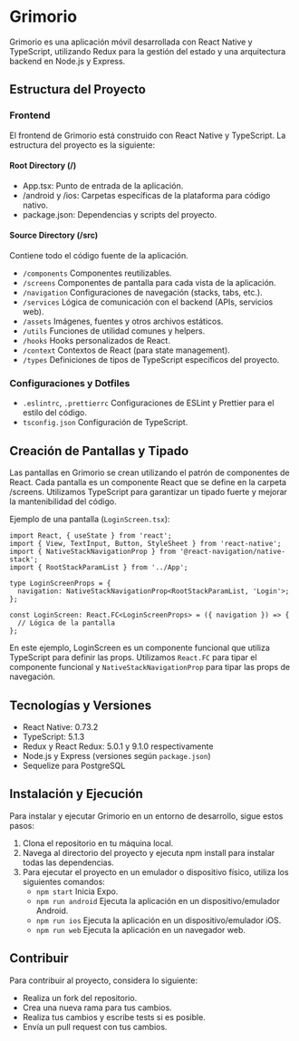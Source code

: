 # Grimorio

Grimorio es una aplicación móvil desarrollada con React Native y TypeScript, utilizando Redux para la gestión del estado y una arquitectura backend en Node.js y Express.

## Estructura del Proyecto

### Frontend

El frontend de Grimorio está construido con React Native y TypeScript. La estructura del proyecto es la siguiente:

#### Root Directory (/)

- App.tsx: Punto de entrada de la aplicación.
- /android y /ios: Carpetas específicas de la plataforma para código nativo.
- package.json: Dependencias y scripts del proyecto.
  
#### Source Directory (/src)

Contiene todo el código fuente de la aplicación.

- `/components` Componentes reutilizables.
- `/screens` Componentes de pantalla para cada vista de la aplicación.
- `/navigation` Configuraciones de navegación (stacks, tabs, etc.).
- `/services` Lógica de comunicación con el backend (APIs, servicios web).
- `/assets` Imágenes, fuentes y otros archivos estáticos.
- `/utils` Funciones de utilidad comunes y helpers.
- `/hooks` Hooks personalizados de React.
- `/context` Contextos de React (para state management).
- `/types` Definiciones de tipos de TypeScript específicos del proyecto.
  
### Configuraciones y Dotfiles

- `.eslintrc`, `.prettierrc` Configuraciones de ESLint y Prettier para el estilo del código.
- `tsconfig.json` Configuración de TypeScript.

## Creación de Pantallas y Tipado

Las pantallas en Grimorio se crean utilizando el patrón de componentes de React. Cada pantalla es un componente React que se define en la carpeta /screens. Utilizamos TypeScript para garantizar un tipado fuerte y mejorar la mantenibilidad del código.

Ejemplo de una pantalla (`LoginScreen.tsx`):

```tsx
import React, { useState } from 'react';
import { View, TextInput, Button, StyleSheet } from 'react-native';
import { NativeStackNavigationProp } from '@react-navigation/native-stack';
import { RootStackParamList } from '../App';

type LoginScreenProps = {
  navigation: NativeStackNavigationProp<RootStackParamList, 'Login'>;
};

const LoginScreen: React.FC<LoginScreenProps> = ({ navigation }) => {
  // Lógica de la pantalla
};
```

En este ejemplo, LoginScreen es un componente funcional que utiliza TypeScript para definir las props. Utilizamos `React.FC` para tipar el componente funcional y `NativeStackNavigationProp` para tipar las props de navegación.

## Tecnologías y Versiones

- React Native: 0.73.2
- TypeScript: 5.1.3
- Redux y React Redux: 5.0.1 y 9.1.0 respectivamente
- Node.js y Express (versiones según `package.json`)
- Sequelize para PostgreSQL

## Instalación y Ejecución

Para instalar y ejecutar Grimorio en un entorno de desarrollo, sigue estos pasos:

1. Clona el repositorio en tu máquina local.
2. Navega al directorio del proyecto y ejecuta npm install para instalar todas las dependencias.
3. Para ejecutar el proyecto en un emulador o dispositivo físico, utiliza los siguientes comandos:
    - `npm start` Inicia Expo.
    - `npm run android` Ejecuta la aplicación en un dispositivo/emulador Android.
    - `npm run ios` Ejecuta la aplicación en un dispositivo/emulador iOS.
    - `npm run web` Ejecuta la aplicación en un navegador web.

## Contribuir

Para contribuir al proyecto, considera lo siguiente:

- Realiza un fork del repositorio.
- Crea una nueva rama para tus cambios.
- Realiza tus cambios y escribe tests si es posible.
- Envía un pull request con tus cambios.
